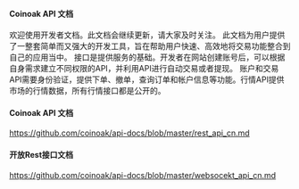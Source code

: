 #### Coinoak API 文档

欢迎使用开发者文档。此文档会继续更新，请大家及时关注。
此文档为用户提供了一整套简单而又强大的开发工具，旨在帮助用户快速、高效地将交易功能整合到自己的应用当中。
接口是提供服务的基础。开发者在网站创建账号后，可以根据自身需求建立不同权限的API，并利用API进行自动交易或者提现。
账户和交易API需要身份验证，提供下单、撤单，查询订单和帐户信息等功能。行情API提供市场的行情数据，所有行情接口都是公开的。

#### Coinoak API 文档

<https://github.com/coinoak/api-docs/blob/master/rest_api_cn.md>


#### 开放Rest接口文档
<https://github.com/coinoak/api-docs/blob/master/websocekt_api_cn.md>

